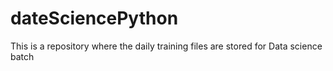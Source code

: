 # dateSciencePython
This is a repository where the daily training files are stored for Data science batch
